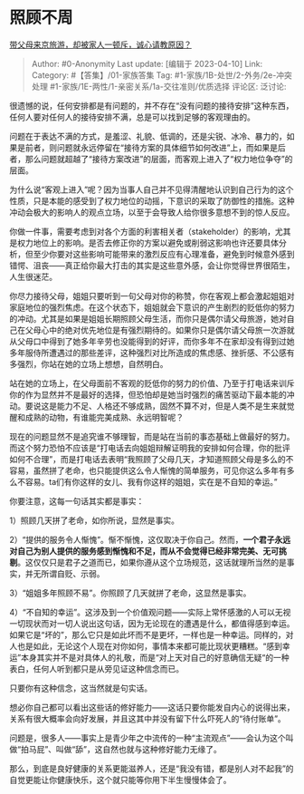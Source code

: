 # 照顾不周
[带父母来京旅游，却被家人一顿斥，诚心请教原因？](https://www.zhihu.com/question/548419941/answer/2976772199)

> Author: #0-Anonymity
> Last update: [编辑于 2023-04-10]
> Link:
> Category: #【答集】/01-家族答集 
> Tag: #1-家族/1B-处世/2-外务/2e-冲突处理 #1-家族/1E-两性/1-亲密关系/1a-交往准则/优质选择
> 评论区:
> 泛讨论:

很遗憾的说，任何安排都是有问题的，并不存在“没有问题的接待安排”这种东西，任何人要对任何人的接待安排不满，总是可以找到足够的客观理由的。

问题在于表达不满的方式，是羞涩、礼貌、低调的，还是尖锐、冰冷、暴力的，如果是前者，则问题就永远停留在“接待方案的具体细节如何改进”上，而如果是后者，那么问题就超越了“接待方案改进”的层面，而客观上进入了“权力地位争夺”的层面。

为什么说“客观上进入”呢？因为当事人自己并不见得清醒地认识到自己行为的这个性质，只是本能的感受到了权力地位的动摇，下意识的采取了防御性的措施。这种冲动会极大的影响人的观点立场，以至于会导致人给你很多意想不到的惊人反应。

你做一件事，需要考虑到对各个方面的利害相关者（stakeholder）的影响，尤其是权力地位上的影响。是否去修正你的方案以避免或削弱这影响也许还要具体分析，但至少你要对这些影响可能带来的激烈反应有心理准备，避免到时候意外感到错愕、沮丧——真正给你最大打击的其实是这些意外感，会让你觉得世界很陌生，人生很迷茫。

你尽力接待父母，姐姐只要听到一句父母对你的称赞，你在客观上都会激起姐姐对家庭地位的强烈焦虑。在这个状态下，姐姐就会下意识的产生剧烈的贬低你的努力的冲动。尤其是如果是姐姐长期照顾父母生活，而你只是偶尔请父母旅游，她对自己在父母心中的绝对优先地位是有强烈期待的。如果你只是偶尔请父母旅一次游就从父母口中得到了她多年辛劳也没能得到的好评，而你多年不在家却没有得到过她多年服侍所遭遇过的那些差评，这种强烈对比所造成的焦虑感、挫折感、不公感有多强烈，你站在她的立场上想想，自然明白。

站在她的立场上，在父母面前不客观的贬低你的努力的价值、乃至于打电话来训斥你的作为显然并不是最好的选择，但恐怕却是她当时强烈的痛苦驱动下最本能的冲动。要说这是能力不足、人格还不够成熟，固然不算不对，但是人类不是生来就觉醒和成熟的动物，有谁能完美成熟、永远明智呢？

现在的问题显然不是追究谁不够理智，而是站在当前的事态基础上做最好的努力。而这个努力恐怕不应该是“打电话去向姐姐辩解证明我的安排如何合理，你的批评如何不合理”，而是打电话去表明“我照顾了父母几天，才知道照顾父母是多么的不容易，虽然拼了老命，也只能提供这么令人惭愧的简单服务，可见你这么多年有多么不容易。ta们有你这样的女儿、我有你这样的姐姐，实在是不自知的幸运。”

你要注意，这每一句话其实都是事实：

1）照顾几天拼了老命，如你所说，显然是事实。

2）“提供的服务令人惭愧”。惭不惭愧，这仅取决于你自己。然而，**一个君子永远对自己为别人提供的服务感到惭愧和不足，而从不会觉得已经非常完美、无可挑剔**。这仅仅只是君子之道而已，如果你遵从这个立场规范，这话就理所当然的是事实，并无所谓自贬、示弱。

3）“姐姐多年照顾不易”。你照顾了几天就拼了老命，这显然是事实。

4）“不自知的幸运”。这涉及到一个价值观问题——实际上常怀感激的人可以无视一切现状而对一切人说出这句话，因为无论现在的遭遇是什么，都值得感到幸运。如果它是“坏的”，那么它只是如此坏而不是更坏，一样也是一种幸运。同样的，对人也是如此，无论这个人现在对你如何，事情本来都可能比现状更糟糕。“感到幸运”本身其实并不是对具体人的礼敬，而是“对上天对自己的好意确信无疑“的一种表白，任何人听到都只是从旁见证这种信念而已。

只要你有这种信念，这当然就是句实话。

想必你自己都可以看出这些话的修好能力——这话只要你能发自内心的说得出来，关系有很大概率会向好发展，并且这其中并没有留下什么吓死人的“待付账单”。

问题是，很多人——事实上是青少年之中流传的一种“主流观点”——会认为这个叫做“拍马屁”、叫做“舔”，这自然也就与这种修好能力无缘了。

那么，到底是良好健康的关系更能滋养人，还是“我没有错，都是别人对不起我”的自觉更能让你健康快乐，这个就只能等你用下半生慢慢体会了。
